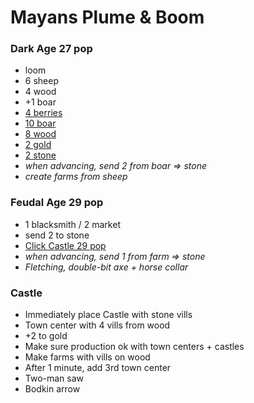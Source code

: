 # Mayans Plume & Boom

<div class="row">
<div class="col">

### Dark Age 27 pop

- loom
- 6 sheep
- 4 wood
- +1 boar
- <u>4 berries</u>
- <u>10 boar</u>
- <u>8 wood</u>
- <u>2 gold</u>
- <u>2 stone</u>
- _when advancing, send 2 from boar => stone_
- _create farms from sheep_

</div>
<div class="col">

### Feudal Age 29 pop

- 1 blacksmith / 2 market
- send 2 to stone
- <u>Click Castle 29 pop</u>
- _when advancing, send 1 from farm => stone_
- _Fletching, double-bit axe + horse collar_

</div>
</div>

### Castle

- Immediately place Castle with stone vills
- Town center with 4 vills from wood
- +2 to gold
- Make sure production ok with town centers + castles
- Make farms with vills on wood
- After 1 minute, add 3rd town center
- Two-man saw
- Bodkin arrow
